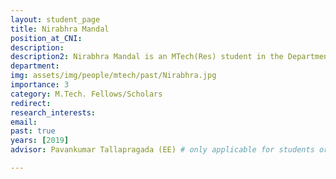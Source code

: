 ```yaml
---
layout: student_page
title: Nirabhra Mandal
position_at_CNI: 
description: 
description2: Nirabhra Mandal is an MTech(Res) student in the Department of Electrical Engineering at Indian Institute of Science. He received his BTech in Electrical Engineering from Institute of Engineering and Mangement, Kolkata in 2017. He is broadly interested in Non-Linear Control and Multi-Agent Systems. He is currently working on modeling the evolution and control of a population of selfish agents on a network.
department:
img: assets/img/people/mtech/past/Nirabhra.jpg
importance: 3
category: M.Tech. Fellows/Scholars
redirect: 
research_interests: 
email: 
past: true
years: [2019]
advisor: Pavankumar Tallapragada (EE) # only applicable for students or fellows

---
```

